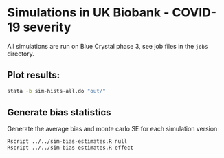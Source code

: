 
# Simulations in UK Biobank - COVID-19 severity


All simulations are run on Blue Crystal phase 3, see job files in the `jobs` directory.



## Plot results:

```bash
stata -b sim-hists-all.do "out/"
```




## Generate bias statistics


Generate the average bias and monte carlo SE for each simulation version

```bash
Rscript ../../sim-bias-estimates.R null
Rscript ../../sim-bias-estimates.R effect
```
